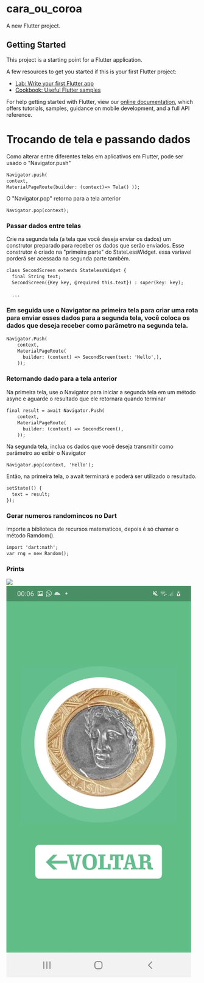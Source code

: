 # cara_ou_coroa

A new Flutter project.

## Getting Started

This project is a starting point for a Flutter application.

A few resources to get you started if this is your first Flutter project:

- [Lab: Write your first Flutter app](https://flutter.dev/docs/get-started/codelab)
- [Cookbook: Useful Flutter samples](https://flutter.dev/docs/cookbook)

For help getting started with Flutter, view our
[online documentation](https://flutter.dev/docs), which offers tutorials,
samples, guidance on mobile development, and a full API reference.

# Trocando de tela e passando dados

Como alterar entre diferentes telas em aplicativos em Flutter, pode ser usado o "Navigator.push"

```
Navigator.push(
context,
MaterialPageRoute(builder: (context)=> Tela() ));
```

O "Navigator.pop" retorna para a tela anterior

```
Navigator.pop(context);
```

### Passar dados entre telas

Crie na segunda tela (a tela que você deseja enviar os dados) um construtor preparado para receber os dados que serão enviados. Esse construtor é criado na "primeira parte" do StateLessWidget. essa variavel porderá ser acessada na segunda parte também.
```
class SecondScreen extends StatelessWidget {
  final String text;
  SecondScreen({Key key, @required this.text}) : super(key: key);

  ...
```

### Em seguida use o Navigator na primeira tela para criar uma rota para enviar esses dados para a segunda tela, você coloca os dados que deseja receber como parâmetro na segunda tela.
```
Navigator.Push(
    context,
    MaterialPageRoute(
      builder: (context) => SecondScreen(text: 'Hello',),
    ));
```

### Retornando dado para a tela anterior

Na primeira tela, use o Navigator para iniciar a segunda tela em um método async e aguarde o resultado que ele retornara quando terminar
```
final result = await Navigator.Push(
    context,
    MaterialPageRoute(
      builder: (context) => SecondScreen(),
    ));
```
Na segunda tela, inclua os dados que você deseja transmitir como parâmetro ao exibir o Navigator 
```
Navigator.pop(context, 'Hello');
```
Então, na primeira tela, o await terminará e poderá ser utilizado o resultado.
```
setState(() {
  text = result;
});
```

### Gerar numeros randomincos no Dart

importe a biblioteca de recursos matematicos, depois é só chamar o método Ramdom().
```
import 'dart:math';
var rng = new Random();
```

### Prints

<img src="https://github.com/petscaramussi/cara_ou_coroa/blob/main/imagens/logo.jpg" widht="30%" height="30%"/>
<img src="https://github.com/petscaramussi/cara_ou_coroa/blob/main/imagens/jogo.jpg" widht="30%" height="30%"/>
